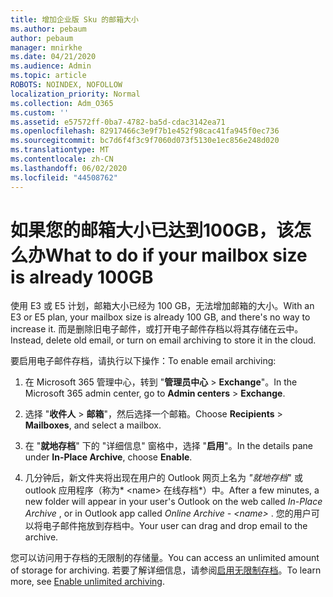 ```yaml
---
title: 增加企业版 Sku 的邮箱大小
ms.author: pebaum
author: pebaum
manager: mnirkhe
ms.date: 04/21/2020
ms.audience: Admin
ms.topic: article
ROBOTS: NOINDEX, NOFOLLOW
localization_priority: Normal
ms.collection: Adm_O365
ms.custom: ''
ms.assetid: e57572ff-0ba7-4782-ba5d-cdac3142ea71
ms.openlocfilehash: 82917466c3e9f7b1e452f98cac41fa945f0ec736
ms.sourcegitcommit: bc7d6f4f3c9f7060d073f5130e1ec856e248d020
ms.translationtype: MT
ms.contentlocale: zh-CN
ms.lasthandoff: 06/02/2020
ms.locfileid: "44508762"
---
```

# <a name="what-to-do-if-your-mailbox-size-is-already-100gb"></a><span data-ttu-id="46c36-102">如果您的邮箱大小已达到100GB，该怎么办</span><span class="sxs-lookup"><span data-stu-id="46c36-102">What to do if your mailbox size is already 100GB</span></span>

<span data-ttu-id="46c36-103">使用 E3 或 E5 计划，邮箱大小已经为 100 GB，无法增加邮箱的大小。</span><span class="sxs-lookup"><span data-stu-id="46c36-103">With an E3 or E5 plan, your mailbox size is already 100 GB, and there's no way to increase it.</span></span> <span data-ttu-id="46c36-104">而是删除旧电子邮件，或打开电子邮件存档以将其存储在云中。</span><span class="sxs-lookup"><span data-stu-id="46c36-104">Instead, delete old email, or turn on email archiving to store it in the cloud.</span></span> 
  
<span data-ttu-id="46c36-105">要启用电子邮件存档，请执行以下操作：</span><span class="sxs-lookup"><span data-stu-id="46c36-105">To enable email archiving:</span></span>
  
1. <span data-ttu-id="46c36-106">在 Microsoft 365 管理中心，转到 "**管理员中心** \> **Exchange**"。</span><span class="sxs-lookup"><span data-stu-id="46c36-106">In the Microsoft 365 admin center, go to **Admin centers** \> **Exchange**.</span></span> 
    
2. <span data-ttu-id="46c36-107">选择 "**收件人** \> **邮箱**"，然后选择一个邮箱。</span><span class="sxs-lookup"><span data-stu-id="46c36-107">Choose **Recipients** \> **Mailboxes**, and select a mailbox.</span></span> 
    
3. <span data-ttu-id="46c36-108">在 "**就地存档**" 下的 "详细信息" 窗格中，选择 "**启用**"。</span><span class="sxs-lookup"><span data-stu-id="46c36-108">In the details pane under **In-Place Archive**, choose **Enable**.</span></span> 
    
4. <span data-ttu-id="46c36-109">几分钟后，新文件夹将出现在用户的 Outlook 网页上名为 *"就地存档*" 或 outlook 应用程序（称为\* \<name\> 在线存档\*）中。</span><span class="sxs-lookup"><span data-stu-id="46c36-109">After a few minutes, a new folder will appear in your user's Outlook on the web called  *In-Place Archive*  , or in Outlook app called  *Online Archive - \<name\>*  .</span></span> <span data-ttu-id="46c36-110">您的用户可以将电子邮件拖放到存档中。</span><span class="sxs-lookup"><span data-stu-id="46c36-110">Your user can drag and drop email to the archive.</span></span> 
    
<span data-ttu-id="46c36-111">您可以访问用于存档的无限制的存储量。</span><span class="sxs-lookup"><span data-stu-id="46c36-111">You can access an unlimited amount of storage for archiving.</span></span> <span data-ttu-id="46c36-112">若要了解详细信息，请参阅[启用无限制存档](https://docs.microsoft.com/microsoft-365/compliance/enable-unlimited-archiving)。</span><span class="sxs-lookup"><span data-stu-id="46c36-112">To learn more, see [Enable unlimited archiving](https://docs.microsoft.com/microsoft-365/compliance/enable-unlimited-archiving).</span></span>
  

